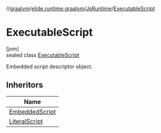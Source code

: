 //[graalvm](../../../../index.md)/[elide.runtime.graalvm](../../index.md)/[JsRuntime](../index.md)/[ExecutableScript](index.md)

# ExecutableScript

[jvm]\
sealed class [ExecutableScript](index.md)

Embedded script descriptor object.

## Inheritors

| Name |
|---|
| [EmbeddedScript](../-embedded-script/index.md) |
| [LiteralScript](../-literal-script/index.md) |
